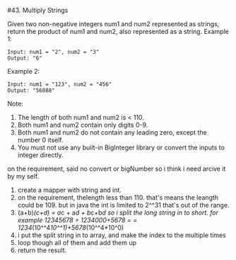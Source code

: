 #43. Multiply Strings

Given two non-negative integers num1 and num2 represented as strings, return the product of num1 and num2, also represented as a string.
Example 1:
```
Input: num1 = "2", num2 = "3"
Output: "6"
```
Example 2:
```
Input: num1 = "123", num2 = "456"
Output: "56088"
```
Note:

1. The length of both num1 and num2 is < 110.
2. Both num1 and num2 contain only digits 0-9.
3. Both num1 and num2 do not contain any leading zero, except the number 0 itself.
4. You must not use any built-in BigInteger library or convert the inputs to integer directly.

on the requirement, said no convert or bigNumber so i think i need arcive it by my self.
1. create a mapper with string and int.
2. on the requirement, thelength less than 110. that's means the leangth could be 109. but in java the int is limited to 2^^31 that's out of the range.
3. (a+b)*(c+d) = a*c + a*d + b*c+b*d so i split the long string in to short. for example 12345678 = 1234000+5678 = = 1234*(10^^4*10^^1)+5678*(10^^4*10^0) 
4. i put the split string in to array, and make the index to the multiple times
5. loop though all of them and add them up
7. return the result.  
